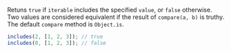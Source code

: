 Retuns `true` if `iterable` includes the specified `value`, or `false` otherwise. Two values are considered equivalent if the result of `compare(a, b)` is truthy. The default `compare` method is `Object.is`.

```js
includes(2, [1, 2, 3]); // true
includes(0, [1, 2, 3]); // false
```
